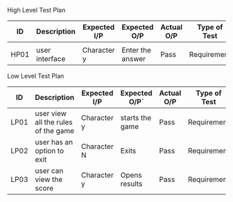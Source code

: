 High Level Test Plan
 
  |    ID	   |  Description	    | Expected I/P	  |   Expected O/P      |	 Actual O/P	   |  Type of Test  |
  |----------|------------------|-----------------|---------------------|----------------|----------------|
  |          |                  |                 |                     |                |                |
  |  HP01    |user interface    |  Character y	  |   Enter the answer  |      Pass	     |  Requirement   |
  
Low Level Test Plan
   
  | ID	 |     Description	            |  Expected I/P |	Expected O/P`	     |  Actual O/P   |	Type of Test |
  |------|----------------------------- |---------------|--------------------|---------------|---------------|
  | LP01 |  user view all the rules of the game      | 	Character y	|  starts the game   |	Pass	       |  Requirement  |
  | LP02 |  user has an option to exit	  |   Character N	|   Exits	           |  Pass	       |  Requirement  |
  | LP03 | user can view the score     |	  Character y |  Opens results	   |  Pass	       |  Requirement    |
  
